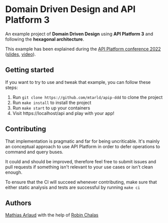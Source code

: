 # Domain Driven Design and API Platform 3

An example project of **Domain Driven Design** using **API Platform 3** and following the **hexagonal architecture**.

This example has been explained during the [API Platform conference 2022](https://api-platform.com/con/2022/conferences/domain-driven-design-with-api-platform-3/)
([slides](https://slides.com/mathiasarlaud/apip-con-ddd-api-p-3), [video](https://www.youtube.com/watch?v=SSQal3Msi9g)).

## Getting started
If you want to try to use and tweak that example, you can follow these steps:

1. Run `git clone https://github.com/mtarld/apip-ddd` to clone the project
1. Run `make install` to install the project
1. Run `make start` to up your containers
1. Visit https://localhost/api and play with your app!

## Contributing
That implementation is pragmatic and far for being uncriticable.
It's mainly an conceptual approach to use API Platform in order to defer operations to command and query buses.

It could and should be improved, therefore feel free to submit issues and pull requests if something isn't relevant to your use cases or isn't clean enough.

To ensure that the CI will succeed whenever contributing, make sure that either static analysis and tests are successful by running `make ci`

## Authors
[Mathias Arlaud](https://github.com/mtarld) with the help of [Robin Chalas](https://github.com/chalasr)
